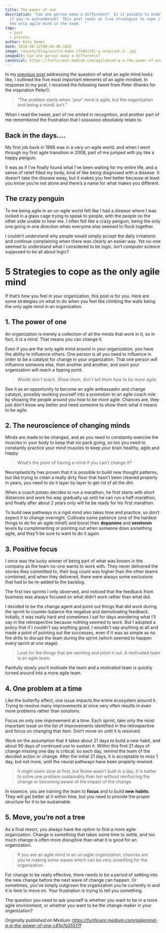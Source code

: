 ```yaml
---
title: The power of one
description: "Can one person make a difference?  Is it posible to enable change
  if you're outnumbered?  This post looks at five strategies to cope if you're
  the only agile mind in the team.  "
tags:
  - post
  - process
author: Kate Dames
date: 2016-08-12T08:44:40.182Z
image: /assets/blog/austin-mabe-i7x84it0l-y-unsplash-1-.jpg
imageAlt: Can one person make a difference?
canonical: https://funficient.medium.com/agilemind-q-a-the-power-of-one-c81a7a35517f
---
```

In my [previous post](https://medium.com/@funficient/what-does-an-agile-mind-look-like-12f21cb3a20#.477nwe872) addressing the question of what an agile mind looks like, I outlined the five most important elements of an agile mindset. In response to my post, I received the following tweet from Peter (thanks for the inspiration Peter!):

> “The problem starts when ‘your’ mind is agile, but the organization (not being a mind) isn’t.”

When I read the tweet, part of me smiled in recognition, and another part of me remembered the frustration that I *ssssoooo* *absolutely* relate to.

## Back in the days….

My first job back in 1998 was in a very un-agile world, and when I went through my first agile transition in 2008, part of me jumped with joy like a happy penguin.

It was as if I’ve finally found what I’ve been waiting for my entire life, and a sense of relief filled my body, kind of like being diagnosed with a disease. It doesn’t take the disease away, but it makes you feel better because at least you know you’re not alone and there’s a name for what makes you different.

## The crazy penguin

To me being agile in an un-agile world felt like I had a disease where I was locked in a glass cage trying to speak to people, with the people on the other side unable to hear me. I often felt like a crazy penguin, being the only one going in one direction when everyone else seemed to flock together.

I couldn’t understand why people would simply accept the daily irritations and continue complaining when there was clearly an easier way. Yet no-one seemed to understand what I considered to be logic. Isn’t computer science supposed to be all about logic?

# 5 Strategies to cope as the only agile mind

If that’s how you feel in your organization, this post is for you. Here are some strategies on what to do when you feel like climbing the walls being the only agile mind in an organization.

## 1. The power of one

An organization is merely a collection of all the minds that work in it, so in fact, it is a mind. That means you can change it.

Even if you are the only agile mind around in your organization, you have the ability to influence others. One person is all you need to influence in order to be a catalyst for change in your organization. That one person will influence someone else, then another and another, and soon your organization will reach a tipping point.

> *Words don’t teach. Show them, don’t tell them how to be more agile.*

See it as an opportunity to become an agile ambassador and change catalyst, possibly working yourself into a promotion to an agile coach role by showing the people around you how to be more agile. Chances are, they just don’t know any better and need someone to show them what it means to be agile.

## 2. The neuroscience of changing minds

Minds are made to be changed, and as you need to constantly exercise the muscles in your body to keep that six pack going, so too you need to constantly practice your mind muscles to keep your brain healthy, agile and happy.

> What’s the point of having a mind if you can’t change it?

Neuroplasticity has proven that it is possible to build new thought patterns, but like trying to clean a really dirty floor that hasn’t been cleaned properly in years, you need to do it layer by layer to get rid of all the dirt.

When a coach potato decides to run a marathon, he first starts with short distances and work his way gradually up until he can run a half-marathon, and finally after about 2 years only will he be ready for his first marathon.

To build new pathways in a rigid mind also takes time and practice, so don’t expect it to change overnight. Cultivate some patience (one of the hardest things to do for an agile mind!) and boost their **dopamine** and **serotonin** levels by complimenting or pointing out when someone does something agile, and they’ll be sure to want to do it again.

## 3. Positive focus

I once was the lucky winner of being part of what was known in the company as the team no-one wants to work with. They never delivered the stories they committed to, their bug count was higher than the other teams combined, and when they delivered, there were always some exclusions that had to be re-added to the backlog.

The first two sprints I only observed, and noticed that the feedback from business was always focused on what didn’t work rather than what did.

I decided to be the change agent and point out things that did work during the sprint to counter-balance the negative and demotivating feedback. Initially, it was really hard and sometimes I sat for days wondering what I’ll say in the retrospective because nothing seemed to work. But I adopted a policy that if I couldn’t say anything good, I wouldn’t say anything at all and made a point of pointing out the successes, even if it was as simple as no fire drills to disrupt the team during the sprint (which seemed to happen every sprint at one stage).

> Look for the things that are working and point it out. A motivated team is an agile team.

Painfully slowly you’ll motivate the team and a motivated team is quickly turned around into a more agile team.

## 4. One problem at a time

Like the butterfly effect, one issue impacts the entire ecosystem around it. Trying to resolve many improvements at once very often results in even more problems rather than solutions.

Focus on only one improvement at a time. Each sprint, take only the most important issue on the list of improvements identified in the retrospective and focus on changing that item. Don’t move on until it is resolved.

Work on the assumption that it takes about 21 days to build a new habit, and about 90 days of continued use to sustain it. Within this first 21 days of change missing one day is critical, so each day, remind the team of the decided action or change. After the initial 21 days, it is acceptable to miss 1 day, but not more, until the neural pathways have been properly rewired.

> It might seem slow at first, but Rome wasn’t built in a day. It is better to solve one problem sustainably than ten without reinforcing the change or becoming aware of the impact of the change.

In essence, you are training the team to **focus** and to build **new** **habits**. They will get better at it within time, but you need to provide the proper structure for it to be sustainable.

## 5. Move, you’re not a tree

As a final resort, you always have the option to find a more agile organization. Change is something that takes some time to settle, and too much change is often more disruptive than what it is good for an organization.

> If you are an agile mind in an un-agile organization, chances are you’re making some waves which can be very unsettling for the organization.

For change to be really effective, there needs to be a period of settling into the new change before the next wave of change can happen. Or sometimes, you’ve simply outgrown the organization you’re currently in and it is time to move on. Your frustration is trying to tell you something.

The question you need to ask yourself is whether you want to be in a more agile environment, or whether you want to be the change-maker in your organization?



*Originally published on Medium: https://funficient.medium.com/agilemind-q-a-the-power-of-one-c81a7a35517f*